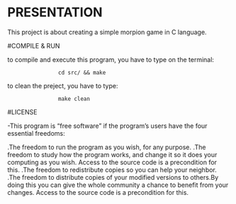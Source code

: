 #					PRESENTATION


This project is about creating a simple morpion game in C language.

#COMPILE & RUN

to compile and execute this program, you have to type on the terminal:

					cd src/ && make

to clean the preject, you have to type:
			
					make clean

#LICENSE

-This program is “free software” if the program’s users have the four essential freedoms:

.The freedom to run the program as you wish, for any purpose. 
.The freedom to study how the program works, and change it so it does your computing as you wish.
 Access to the source code is a precondition for this. 
.The freedom to redistribute copies so you can help your neighbor.
.The freedom to distribute copies of your modified versions to others.By doing this you can give the whole 
community a chance to benefit from your changes. Access to the source code is a precondition for this.
